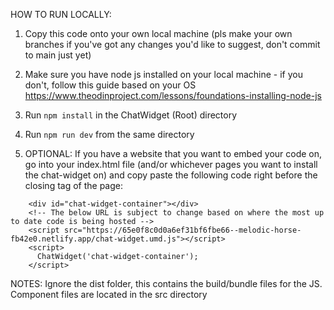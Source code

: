 HOW TO RUN LOCALLY:

1. Copy this code onto your own local machine (pls make your own branches if you've got any changes you'd like to suggest, don't commit to main just yet)

2. Make sure you have node js installed on your local machine - if you don't, follow this guide based on your OS https://www.theodinproject.com/lessons/foundations-installing-node-js

3. Run `npm install` in the ChatWidget (Root) directory

4. Run `npm run dev` from the same directory


5. OPTIONAL: If you have a website that you want to embed your code on, go into your index.html file (and/or whichever pages you want to install the chat-widget on) and copy paste the following code right before the closing </body> tag of the page:

```
    <div id="chat-widget-container"></div>
    <!-- The below URL is subject to change based on where the most up to date code is being hosted -->
    <script src="https://65e0f8c0d0a6ef31bf6fbe66--melodic-horse-fb42e0.netlify.app/chat-widget.umd.js"></script> 
    <script>
      ChatWidget('chat-widget-container');
    </script>

```

NOTES: Ignore the dist folder, this contains the build/bundle files for the JS. Component files are located in the src directory
    
